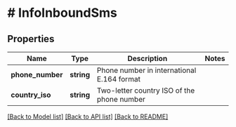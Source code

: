 # # InfoInboundSms

## Properties

Name | Type | Description | Notes
------------ | ------------- | ------------- | -------------
**phone_number** | **string** | Phone number in international E.164 format |
**country_iso** | **string** | Two-letter country ISO of the phone number |

[[Back to Model list]](../../README.md#models) [[Back to API list]](../../README.md#endpoints) [[Back to README]](../../README.md)
